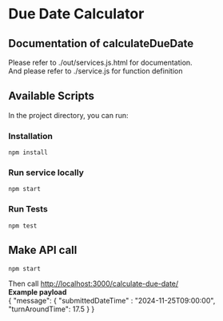 # Due Date Calculator
## Documentation of calculateDueDate
Please refer to ./out/services.js.html for documentation.\
And please refer to ./service.js for function definition

## Available Scripts

In the project directory, you can run:
### Installation
```shell
npm install
```

### Run service locally
```shell
npm start
```

### Run Tests
```shell
npm test
```

## Make API call
```shell
npm start
```
Then call  [http://localhost:3000/calculate-due-date/ ](http://localhost:3000/calculate-due-date/)\
**Example payload**\
{
    "message": {
    "submittedDateTime" : "2024-11-25T09:00:00",
    "turnAroundTime": 17.5
    }
}

